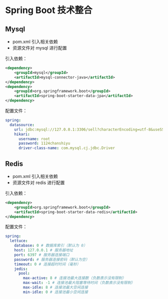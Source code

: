 # Spring Boot 技术整合

## Mysql

- pom.xml 引入相关依赖
- 资源文件对 mysql 进行配置

引入依赖：

```xml
<dependency>
    <groupId>mysql</groupId>
    <artifactId>mysql-connector-java</artifactId>
</dependency>
<dependency>
    <groupId>org.springframework.boot</groupId>
    <artifactId>spring-boot-starter-data-jpa</artifactId>
</dependency>
```

配置文件：

```yml
spring:
  datasource:
    url: jdbc:mysql://127.0.0.1:3306/sell?characterEncoding=utf-8&useSSL=false&serverTimezone=UTC
    hikari:
      username: root
      password: 1124chanshiyu
      driver-class-name: com.mysql.cj.jdbc.Driver
```

## Redis

- pom.xml 引入相关依赖
- 资源文件对 redis 进行配置

引入依赖：

```xml
<dependency>
    <groupId>org.springframework.boot</groupId>
    <artifactId>spring-boot-starter-data-redis</artifactId>
</dependency>
```

配置文件：

```yml
spring:
  lettuce:
    database: 0 # 数据库索引（默认为 0）
    host: 127.0.0.1 # 服务器地址
    port: 6397 # 服务器连接端口
    password: # 服务器连接密码（默认为空）
    timeout: 0 # 连接超时时间（毫秒）
    jedis:
      pool:
        max-active: 8 # 连接池最大连接数（负数表示没有限制）
        max-wait: -1 # 连接池最大阻塞等待时间（负数表示没有限制）
        max-idle: 8 # 连接池最大空闲连接
        min-idle: 0 # 连接池最小空闲连接
```
